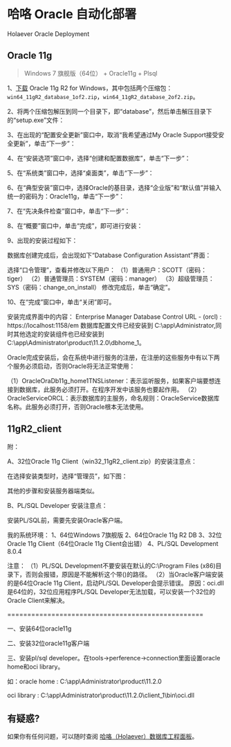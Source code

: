 哈咯 Oracle 自动化部署
==============================
Holaever Oracle Deployment

## Oracle 11g

> Windows 7 旗舰版（64位） + Oracle11g + Plsql

1、[下载](http://www.oracle.com/technetwork/database/enterprise-edition/downloads/index.html) Oracle 11g R2 for Windows，其中包括两个压缩包：`win64_11gR2_database_1of2.zip`，`win64_11gR2_database_2of2.zip`。

2、将两个压缩包解压到同一个目录下，即“database”，然后单击解压目录下的“setup.exe”文件： 



3、在出现的“配置安全更新”窗口中，取消“我希望通过My Oracle Support接受安全更新”，单击“下一步”： 



4、在“安装选项”窗口中，选择“创建和配置数据库”，单击“下一步”： 



5、在“系统类”窗口中，选择“桌面类”，单击“下一步”： 



6、在“典型安装”窗口中，选择Oracle的基目录，选择“企业版”和“默认值”并输入统一的密码为：Oracle11g，单击“下一步”： 



7、在“先决条件检查”窗口中，单击“下一步”： 



8、在“概要”窗口中，单击“完成”，即可进行安装： 



9、出现的安装过程如下： 





数据库创建完成后，会出现如下“Database Configuration Assistant”界面： 



选择“口令管理”，查看并修改以下用户： 
（1）普通用户：SCOTT（密码：tiger） 
（2）普通管理员：SYSTEM（密码：manager） 
（3）超级管理员：SYS（密码：change_on_install） 
修改完成后，单击“确定”。 

10、在“完成”窗口中，单击“关闭”即可。 

安装完成界面中的内容： 
Enterprise Manager Database Control URL - (orcl) : 
https://localhost:1158/em 
数据库配置文件已经安装到 C:\app\Administrator,同时其他选定的安装组件也已经安装到 C:\app\Administrator\product\11.2.0\dbhome_1。 

Oracle完成安装后，会在系统中进行服务的注册，在注册的这些服务中有以下两个服务必须启动，否则Oracle将无法正常使用： 



（1）OracleOraDb11g_home1TNSListener：表示监听服务，如果客户端要想连接到数据库，此服务必须打开。在程序开发中该服务也要起作用。 
（2）OracleServiceORCL：表示数据库的主服务，命名规则：OracleService数据库名称。此服务必须打开，否则Oracle根本无法使用。 

## 11gR2_client

附： 

A、32位Oracle 11g Client（win32_11gR2_client.zip）的安装注意点： 

在选择安装类型时，选择“管理员”，如下图： 



其他的步骤和安装服务器端类似。 

B、PL/SQL Developer 安装注意点： 

安装PL/SQL前，需要先安装Oracle客户端。 

我的系统环境： 
1、64位Windows 7旗舰版 
2、64位Oracle 11g R2 DB 
3、32位Oracle 11g Client（64位Oracle 11g Client会出错） 
4、PL/SQL Development 8.0.4 

注意： 
（1）PL/SQL Development不要安装在默认的C:\Program Files (x86)目录下，否则会报错，原因是不能解析这个带()的路径。 
（2）当Oracle客户端安装的是64位Oracle 11g Client，启动PL/SQL Developer会提示错误。 
原因：oci.dll是64位的，32位应用程序PL/SQL Developer无法加载，可以安装一个32位的Oracle Client来解决。 

=================================================

一、安装64位oracle11g

二、安装32位oracle11g客户端

三、安装pl/sql developer。在tools->perference->connection里面设置oracle home和oci library。

 如：oracle home : C:\app\Administrator\product\11.2.0

  oci library : C:\app\Administrator\product\11.2.0\client_1\bin\oci.dll

有疑惑?
----------

如果你有任何问题，可以随时查阅
[哈咯（Holaever）数据库工程面板](https://trello.com/b/h0rHIVo0)。
